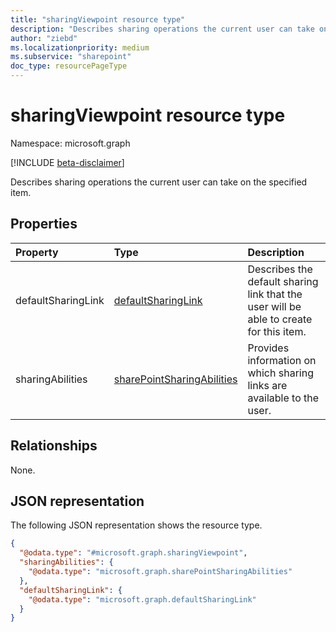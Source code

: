 ```yaml
---
title: "sharingViewpoint resource type"
description: "Describes sharing operations the current user can take on the specified item."
author: "ziebd"
ms.localizationpriority: medium
ms.subservice: "sharepoint"
doc_type: resourcePageType
---
```


# sharingViewpoint resource type

Namespace: microsoft.graph

[!INCLUDE [beta-disclaimer](../../includes/beta-disclaimer.md)]

Describes sharing operations the current user can take on the specified item.

## Properties
|Property|Type|Description|
|:---|:---|:---|
|defaultSharingLink|[defaultSharingLink](../resources/defaultsharinglink.md)|Describes the default sharing link that the user will be able to create for this item.|
|sharingAbilities|[sharePointSharingAbilities](../resources/sharepointsharingabilities.md)|Provides information on which sharing links are available to the user.|

## Relationships
None.

## JSON representation
The following JSON representation shows the resource type.
<!-- {
  "blockType": "resource",
  "@odata.type": "microsoft.graph.sharingViewpoint"
}
-->
``` json
{
  "@odata.type": "#microsoft.graph.sharingViewpoint",
  "sharingAbilities": {
    "@odata.type": "microsoft.graph.sharePointSharingAbilities"
  },
  "defaultSharingLink": {
    "@odata.type": "microsoft.graph.defaultSharingLink"
  }
}
```

